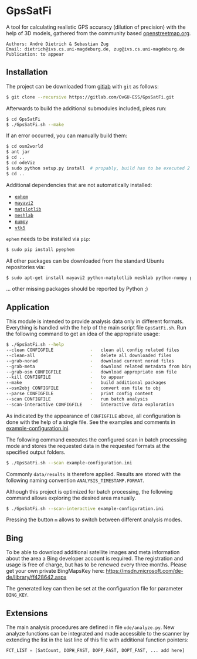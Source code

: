 # GpsSatFi

A tool for calculating realistic GPS accuracy (dilution of precision) with the
help of 3D models, gathered from the community based [openstreetmap.org](https://www.openstreetmap.org).

    Authors: André Dietrich & Sebastian Zug
    Email: dietrich@ivs.cs.uni-magdeburg.de, zug@ivs.cs.uni-magdeburg.de
    Publication: to appear

## Installation

The project can be downloaded from [gitlab](http://gitlab.com) with `git` as
follows:
```bash
$ git clone --recursive https://gitlab.com/OvGU-ESS/GpsSatFi.git
```
Afterwards to build the additional submodules included, pleas run:
```bash
$ cd GpsSatFi
$ ./GpsSatFi.sh --make
```
If an error occurred, you can manually build them:
```bash
$ cd osm2world
$ ant jar
$ cd ..
$ cd odeViz
$ sudo python setup.py install  # propably, build has to be executed 2 times
$ cd ..
```
Additional dependencies that are not automatically installed:

* [`ephem`](http://rhodesmill.org/pyephem)
* [`mayavi2`](http://code.enthought.com/projects/mayavi)
* [`matplotlib`](http://matplotlib.org)
* [`meshlab`](http://meshlab.sourceforge.net)
* [`numpy`](http://www.numpy.org)
* [`vtk5`](http://www.vtk.org)

`ephem` needs to be installed via `pip`:
```bash
$ sudo pip install pyephem
```

All other packages can be downloaded from the standard Ubuntu repositories via:
```bash
$ sudo apt-get install mayavi2 python-matplotlib meshlab python-numpy python-vtk
```
... other missing packages should be reported by Python ;)

## Application

This module is intended to provide analysis data only in different formats.
Everything is handled with the help of the main script file `GpsSatFi.sh`.
Run the following command to get an idea of the appropriate usage:
```bash
$ ./GpsSatFi.sh --help
--clean CONFIGFILE              -   clean all config related files
--clean-all                     -   delete all downloaded files
--grab-norad                    -   download current norad files
--grab-meta                     -   download related metadata from bing
--grab-osm CONFIGFILE           -   download appropriate osm file
--kill CONFIGFILE               -   to appear
--make                          -   build additional packages
--osm2obj CONFIGFILE            -   convert osm file to obj
--parse CONFIGFILE              -   print config content
--scan CONFIGFILE               -   run batch analysis
--scan-interactive CONFIGFILE   -   interactive data exploration
```
As indicated by the appearance of `CONFIGFILE` above, all configuration is done
with the help of a single file. See the examples and comments in
[example-configuration.ini](./example-configuration.ini).

The following command executes the configured scan in batch processing mode and
stores the requested data in the requested formats at the specified output
folders.
```bash
$ ./GpsSatFi.sh --scan example-configuration.ini
```
Commonly `data/results` is therefore applied. Results are stored with the
following naming convention `ANALYSIS_TIMESTAMP.FORMAT`.

Although this project is optimized for batch processing, the following command
allows exploring the desired area manually.
```bash
$ ./GpsSatFi.sh --scan-interactive example-configuration.ini
```
Pressing the button `m` allows to switch between different analysis modes.

## Bing

To be able to download additional satellite images and meta information about
the area a Bing developer account is required. The registration and usage is
free of charge, but has to be renewed every three months. Please get your own
private BingMapsKey here: https://msdn.microsoft.com/de-de/library/ff428642.aspx

The generated key can then be set at the configuration file for parameter
`BING_KEY`.

## Extensions

The main analysis procedures are defined in file `ode/analyze.py`. New analyze
functions can be integrated and made accessible to the scanner by extending the
list in the last line of this file with additional function pointers:

```python
FCT_LIST = [SatCount, DOPH_FAST, DOPP_FAST, DOPT_FAST, ... add here]
```
